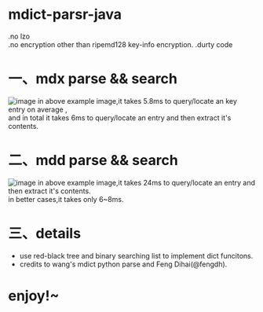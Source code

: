 # mdict-parsr-java
.no lzo  
.no encryption other than ripemd128 key-info encryption.
.durty code
# 一、mdx parse && search
![image](https://github.com/KnIfER/mdict-parsr-java/raw/master/Screenshot1.png)
in above example image,it takes 5.8ms to query/locate an key entry on average ,  
and in total it takes 6ms to query/locate an entry and then extract it's contents.

# 二、mdd parse && search
![image](https://github.com/KnIfER/mdict-parsr-java/raw/master/Screenshot2.png)
in above example image,it takes 24ms to query/locate an entry and then extract it's contents.  
in better cases,it takes only 6~8ms.  

# 三、details
* use red-black tree and binary searching list to implement dict funcitons.  
* credits to wang's mdict python parse and Feng Dihai(@fengdh).  

# enjoy!~